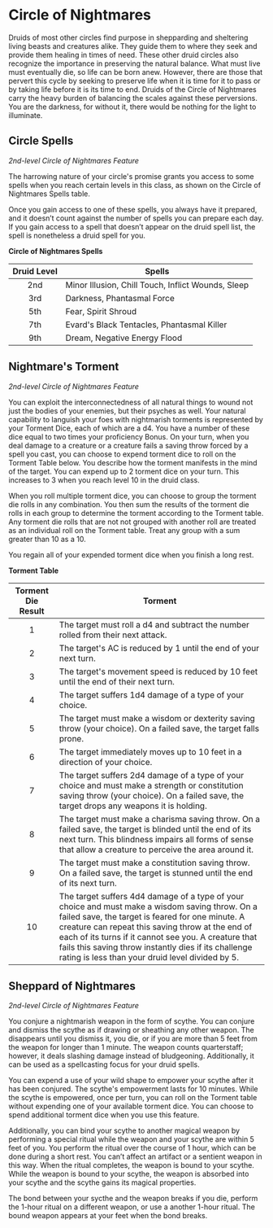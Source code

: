 # Circle of Nightmares

Druids of most other circles find purpose in shepparding and sheltering living beasts and creatures alike. They guide them to where they seek and provide them healing in times of need. These other druid circles also recognize the importance in preserving the natural balance. What must live must eventually die, so life can be born anew. However, there are those that pervert this cycle by seeking to preserve life when it is time for it to pass or by taking life before it is its time to end. Druids of the Circle of Nightmares carry the heavy burden of balancing the scales against these perversions. You are the darkness, for without it, there would be nothing for the light to illuminate.

## Circle Spells
*2nd-level Circle of Nightmares Feature*

The harrowing nature of your circle's promise grants you access to some spells when you reach certain levels in this class, as shown on the Circle of Nightmares Spells table.

Once you gain access to one of these spells, you always have it prepared, and it doesn’t count against the number of spells you can prepare each day. If you gain access to a spell that doesn’t appear on the druid spell list, the spell is nonetheless a druid spell for you.

**Circle of Nightmares Spells**

| Druid Level | Spells |
|:---:|---|
| 2nd | Minor Illusion, Chill Touch, Inflict Wounds, Sleep |
| 3rd | Darkness, Phantasmal Force |
| 5th | Fear, Spirit Shroud |
| 7th | Evard's Black Tentacles, Phantasmal Killer | 
| 9th | Dream, Negative Energy Flood |

## Nightmare's Torment
*2nd-level Circle of Nightmares Feature*

You can exploit the interconnectedness of all natural things to wound not just the bodies of your enemies, but their psyches as well. Your natural capability to languish your foes with nightmarish torments is represented by your Torment Dice, each of which are a d4. You have a number of these dice equal to two times your proficiency Bonus. On your turn, when you deal damage to a creature or a creature fails a saving throw forced by a spell you cast, you can choose to expend torment dice to roll on the Torment Table below. You describe how the torment manifests in the mind of the target. You can expend up to 2 torment dice on your turn. This increases to 3 when you reach level 10 in the druid class.

When you roll multiple torment dice, you can choose to group the torment die rolls in any combination. You then sum the results of the torment die rolls in each group to determine the torment according to the Torment table. Any torment die rolls that are not not grouped with another roll are treated as an individual roll on the Torment table. Treat any group with a sum greater than 10 as a 10. 

You regain all of your expended torment dice when you finish a long rest.

**Torment Table**

| Torment Die Result | Torment |
|:---:|---|
| 1 | The target must roll a d4 and subtract the number rolled from their next attack. |
| 2 | The target's AC is reduced by 1 until the end of your next turn. |
| 3 | The target's movement speed is reduced by 10 feet until the end of their next turn. |
| 4 | The target suffers 1d4 damage of a type of your choice. |
| 5 | The target must make a wisdom or dexterity saving throw (your choice). On a failed save, the target falls prone. |
| 6 | The target immediately moves up to 10 feet in a direction of your choice. |
| 7 | The target suffers 2d4 damage of a type of your choice and must make a strength or constitution saving throw (your choice). On a failed save, the target drops any weapons it is holding. |
| 8 | The target must make a charisma saving throw. On a failed save, the target is blinded until the end of its next turn. This blindness impairs all forms of sense that allow a creature to perceive the area around it. |
| 9 | The target must make a constitution saving throw. On a failed save, the target is stunned until the end of its next turn. |
| 10 | The target suffers 4d4 damage of a type of your choice and must make a wisdom saving throw. On a failed save, the target is feared for one minute. A creature can repeat this saving throw at the end of each of its turns if it cannot see you. A creature that fails this saving throw instantly dies if its challenge rating is less than your druid level divided by 5. |

## Sheppard of Nightmares
*2nd-level Circle of Nightmares Feature*

You conjure a nightmarish weapon in the form of scythe. You can conjure and dismiss the scythe as if drawing or sheathing any other weapon. The disappears until you dismiss it, you die, or if you are more than 5 feet from the weapon for longer than 1 minute. The weapon counts quarterstaff; however, it deals slashing damage instead of bludgeoning. Additionally, it can be used as a spellcasting focus for your druid spells.

You can expend a use of your wild shape to empower your scythe after it has been conjured. The scythe's empowerment lasts for 10 minutes. While the scythe is empowered, once per turn, you can roll on the Torment table without expending one of your available torment dice. You can choose to spend additional torment dice when you use this feature.

Additionally, you can bind your scythe to another magical weapon by performing a special ritual while the weapon and your scythe are within 5 feet of you. You perform the ritual over the course of 1 hour, which can be done during a short rest. You can’t affect an artifact or a sentient weapon in this way. When the ritual completes, the weapon is bound to your scythe. While the weapon is bound to your scythe, the weapon is absorbed into your scythe and the scythe gains its magical properties. 

The bond between your sycthe and the weapon breaks if you die, perform the 1-hour ritual on a different weapon, or use a another 1-hour ritual. The bound weapon appears at your feet when the bond breaks.